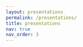 ```yaml
---
layout: presentations
permalink: /presentations/
title: presentations
nav: true
nav_order: 3
---
```

